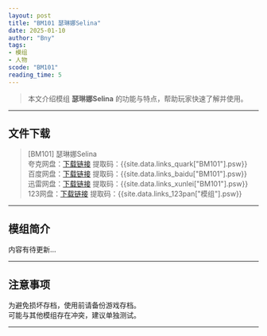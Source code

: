 ```yaml
---
layout: post
title: "BM101 瑟琳娜Selina"
date: 2025-01-10
author: "Bny"
tags: 
- 模组
- 人物
scode: "BM101"
reading_time: 5
---
```


> 本文介绍模组 **瑟琳娜Selina** 的功能与特点，帮助玩家快速了解并使用。

---

## 文件下载

> [BM101] 瑟琳娜Selina  
夸克网盘：[下载链接]({{site.data.links_quark["BM101"].url}}) 提取码：{{site.data.links_quark["BM101"].psw}}  
百度网盘：[下载链接]({{site.data.links_baidu["BM101"].url}}) 提取码：{{site.data.links_baidu["BM101"].psw}}  
迅雷网盘：[下载链接]({{site.data.links_xunlei["BM101"].url}}) 提取码：{{site.data.links_xunlei["BM101"].psw}}  
123网盘：[下载链接]({{site.data.links_123pan["模组"].url}}) 提取码：{{site.data.links_123pan["模组"].psw}}  

---

## 模组简介

>  
内容有待更新...  

---

## 注意事项

>  
为避免损坏存档，使用前请备份游戏存档。  
可能与其他模组存在冲突，建议单独测试。  

---

